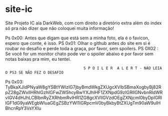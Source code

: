 # site-ic
Site Projeto IC ala DarkWeb, com com direito a diretório extra além do index só pra não dizer que não coloquei muita informação!

Ps 0x00: Antes que digam que está sem a minha foto, ela é o favicon, espero que conte, é isso.
PS 0x01: Olhar o github antes do site em si é roubar no desafio e perde toda a graça, por favor, sem spoilers.
PS 0X02 : Se você for um monitor chato pode ver o spoiler abaixo e por favor sem notas baixas pra mim, eu tentei.

                                       S P O I L E R  A L E R T - NÃO LEIA O PS3 SE NÃO FEZ O DESAFIO

Ps 0x03: TyBkaXJldPNyaW8gYSBtYWlzIG7jbyBmdWkgZXUgcXVlbSBmaXogbyBj82RpZ28gZWxlIHRhIGzhIGFwZW5hcyBwYXJhIHF1ZXNpdG9zIGRlIGNvbnRldWRvIGV4dHJhLCBlbnRyZXRhbmRvIHR1ZG8gcXVlIGVzdOEgZXNjcml0byDpIGRlIGF1dG9yaWEgbWluaGEgZSBzYWl1IGRpcmV0byBkbyBtZXUgTm90aW9uIHBhcnRpY3VsYXIu
